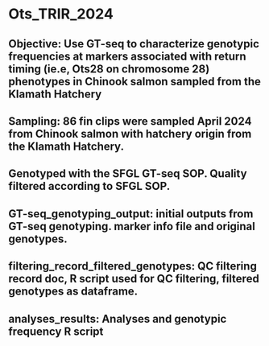 # Ots_TRIR_2024
## Objective: Use GT-seq to characterize genotypic frequencies at markers associated with return timing (ie.e, Ots28 on chromosome 28) phenotypes in Chinook salmon sampled from the Klamath Hatchery
## Sampling: 86 fin clips were sampled April 2024 from Chinook salmon with hatchery origin from the Klamath Hatchery.
## Genotyped with the SFGL GT-seq SOP. Quality filtered according to SFGL SOP.
## GT-seq_genotyping_output: initial outputs from GT-seq genotyping. marker info file and original genotypes.
## filtering_record_filtered_genotypes: QC filtering record doc, R script used for QC filtering, filtered genotypes as dataframe.
## analyses_results: Analyses and genotypic frequency R script
